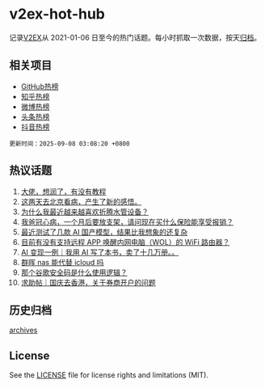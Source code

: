 # v2ex-hot-hub

 记录[V2EX](https://www.v2ex.com/)从 2021-01-06 日至今的热门话题。每小时抓取一次数据，按天[归档](archives)。
 
 ## 相关项目

- [GitHub热榜](https://github.com/lonnyzhang423/github-hot-hub)
- [知乎热榜](https://github.com/lonnyzhang423/zhihu-hot-hub)
- [微博热榜](https://github.com/lonnyzhang423/weibo-hot-hub)
- [头条热榜](https://github.com/lonnyzhang423/toutiao-hot-hub)
- [抖音热榜](https://github.com/lonnyzhang423/douyin-hot-hub)


 `更新时间：2025-09-08 03:08:20 +0800`

## 热议话题

1. [大佬，想润了，有没有教程](https://www.v2ex.com/t/1157609)
1. [这两天去北京看病，产生了新的感悟。](https://www.v2ex.com/t/1157582)
1. [为什么我最近越来越喜欢折腾水管设备？](https://www.v2ex.com/t/1157581)
1. [我爸冠心病，一个月后要放支架，请问现在买什么保险能享受报销？](https://www.v2ex.com/t/1157560)
1. [最近测试了几款 AI 国产模型，结果比我想象的还复杂](https://www.v2ex.com/t/1157569)
1. [目前有没有支持远程 APP 唤醒内网电脑（WOL）的 WiFi 路由器？](https://www.v2ex.com/t/1157637)
1. [AI 变现一例｜我用 AI 写了本书，卖了十几万册。。](https://www.v2ex.com/t/1157564)
1. [群晖 nas 能代替 icloud 吗](https://www.v2ex.com/t/1157557)
1. [那个谷歌安全码是什么使用逻辑？](https://www.v2ex.com/t/1157559)
1. [求助帖｜国庆去香港，关于券商开户的问题](https://www.v2ex.com/t/1157606)

## 历史归档

[archives](archives)

## License

See the [LICENSE](LICENSE) file for license rights and limitations (MIT).
